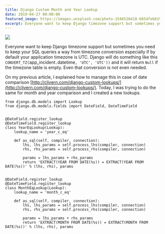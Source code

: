 ```yaml
---
title: Django Custom Month and Year Lookup
date: 2019-04-27 00:00:00
featured_image: https://images.unsplash.com/photo-1546526418-6854feb81940
excerpt: Everyone want to keep Django timezone support but sometimes you need to keep your SQL queries a way from timezone conversion especially if by default your application timezone is UTC. Django will do something like this `CONVERT_TZ(`app_incident`.`datetime`, 'UTC', 'UTC'))` and it will return `Null` if the timezone table is empty. Even that conversion is not even needed.
---
```


![](https://images.unsplash.com/photo-1546526418-6854feb81940)

Everyone want to keep Django timezone support but sometimes you need to keep your SQL queries a way from timezone conversion especially if by default your application timezone is UTC. Django will do something like this `CONVERT_TZ(`app_incident`.`datetime`, 'UTC', 'UTC'))` and it will return `Null` if the timezone table is empty. Even that conversion is not even needed.

On my previous article, I explained how to manage this in case of date comparison [http://clivern.com/django-custom-lookups/](http://clivern.com/django-custom-lookups/). Today, I was trying to do the same for month and year comparison and I created a new lookups.

```
from django.db.models import Lookup
from django.db.models.fields import DateField, DateTimeField


@DateField.register_lookup
@DateTimeField.register_lookup
class YearEqLookup(Lookup):
    lookup_name = 'year_c_eq'

    def as_sql(self, compiler, connection):
        lhs, lhs_params = self.process_lhs(compiler, connection)
        rhs, rhs_params = self.process_rhs(compiler, connection)

        params = lhs_params + rhs_params
        return 'EXTRACT(YEAR FROM DATE(%s)) = EXTRACT(YEAR FROM DATE(%s))' % (lhs, rhs), params


@DateField.register_lookup
@DateTimeField.register_lookup
class MonthEqLookup(Lookup):
    lookup_name = 'month_c_eq'

    def as_sql(self, compiler, connection):
        lhs, lhs_params = self.process_lhs(compiler, connection)
        rhs, rhs_params = self.process_rhs(compiler, connection)

        params = lhs_params + rhs_params
        return 'EXTRACT(MONTH FROM DATE(%s)) = EXTRACT(MONTH FROM DATE(%s))' % (lhs, rhs), params
```
